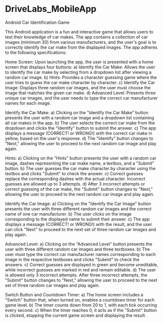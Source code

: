 # DriveLabs_MobileApp
Android Car Identification Game

This Android application is a fun and interactive game that allows users to test their knowledge of car makes. The app contains a collection of car images (minimum 30) from various manufacturers, and the user's goal is to correctly identify the car make from the displayed images. The app adheres to the following specifications:

Home Screen:
Upon launching the app, the user is presented with a home screen that displays four buttons:
a) Identify the Car Make: Allows the user to identify the car make by selecting from a dropdown list after viewing a random car image.
b) Hints: Provides a character guessing game where the user tries to guess the car make character by character.
c) Identify the Car Image: Displays three random car images, and the user must choose the image that matches the given car make.
d) Advanced Level: Presents three unique car images, and the user needs to type the correct car manufacturer names for each image.

Identify the Car Make:
a) Clicking on the "Identify the Car Make" button presents the user with a random car image and a dropdown list containing all car makes in the app.
b) The user selects the correct car make from the dropdown and clicks the "Identify" button to submit the answer.
c) The app displays a message (CORRECT! or WRONG!) with the correct car make in yellow, based on the user's response.
d) The "Identify" button changes to "Next," allowing the user to proceed to the next random car image and play again.

Hints:
a) Clicking on the "Hints" button presents the user with a random car image, dashes representing the car make name, a textbox, and a "Submit" button.
b) The user guesses the car make character by character using the textbox and clicks "Submit" to check the answer.
c) Correct guesses replace the corresponding dashes with the actual character. Incorrect guesses are allowed up to 3 attempts.
d) After 3 incorrect attempts or correct guessing of the car make, the "Submit" button changes to "Next," allowing the user to proceed to the next random car image and play again.

Identify the Car Image:
a) Clicking on the "Identify the Car Image" button presents the user with three different random car images and the correct name of one car manufacturer.
b) The user clicks on the image corresponding to the displayed name to submit their answer.
c) The app displays a message (CORRECT! or WRONG!) with the result, and the user can click "Next" to proceed to the next set of three random car images and play again.

Advanced Level:
a) Clicking on the "Advanced Level" button presents the user with three different random car images and three textboxes.
b) The user must type the correct car manufacturer names corresponding to each image in the respective textboxes and clicks "Submit" to check the answers.
c) Correct guesses are displayed in green and become uneditable, while incorrect guesses are marked in red and remain editable.
d) The user is allowed only 3 incorrect attempts. After three incorrect attempts, the "Submit" button changes to "Next," allowing the user to proceed to the next set of three random car images and play again.

Switch Button and Countdown Timer:
a) The home screen includes a "Switch" button that, when turned on, enables a countdown timer for each game level.
b) The timer counts down from 20 to 1, with each tick occurring every second.
c) When the timer reaches 0, it acts as if the "Submit" button is clicked, stopping the current game screen and displaying the result.
